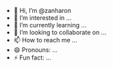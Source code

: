 - 👋 Hi, I’m @zanharon
- 👀 I’m interested in ...
- 🌱 I’m currently learning ...
- 💞️ I’m looking to collaborate on ...
- 📫 How to reach me ...
- 😄 Pronouns: ...
- ⚡ Fun fact: ...

<!---
zanharon/zanharon is a ✨ special ✨ repository because its `README.md` (this file) appears on your GitHub profile.
You can click the Preview link to take a look at your changes.
--->
